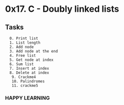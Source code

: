 # 0x17. C - Doubly linked lists


## Tasks
      0. Print list 
      1. List length 
      2. Add node 
      3. Add node at the end 
      4. Free list 
      5. Get node at index 
      6. Sum list 
      7. Insert at index 
      8. Delete at index
       9. Crackme4 
       10. Palindromes 
       11. crackme5  

### HAPPY LEARNING
